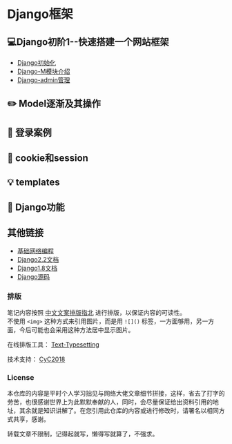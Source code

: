 Django框架 
=====

## :computer:Django初阶1--快速搭建一个网站框架
- [Django初始化](https://github.com/KissMyLady/Django/blob/master/Note/django_base_operating.md)  
- [Django-M模块介绍](https://github.com/KissMyLady/Django/blob/master/Note/django_base_operating2.md)   
- [Django-admin管理](https://github.com/KissMyLady/Django/blob/master/Note/django_base_operating3.md)

## :pencil2: Model逐渐及其操作  


## :floppy_disk: 登录案例  


## :wrench:  cookie和session  


## :bulb: templates  


## :watermelon: Django功能  

## 其他链接  
- [基础网络编程](https://github.com/KissMyLady/Web-of-Python)  
- [Django2.2文档](http://www.liujiangblog.com/course/django/89)  
- [Django1.8文档](https://yiyibooks.cn/xx/django_182/index.html)  
- [Django源码](https://github.com/django/django)  

### 排版    

笔记内容按照 [中文文案排版指北](https://github.com/sparanoid/chinese-copywriting-guidelines) 进行排版，以保证内容的可读性。  
不使用 `<img>` 这种方式来引用图片，而是用 `![]()` 标签，一方面够用，另一方面，今后可能也会采用这种方法居中显示图片。  

在线排版工具： [Text-Typesetting](https://github.com/CyC2018/Text-Typesetting)  

技术支持： [CyC2018](https://github.com/CyC2018/Text-Typesetting)  

### License  
本仓库的内容是平时个人学习拙见与网络大佬文章细节拼接，这样，省去了打字的劳苦，也很感谢世界上为此默默奉献的人，同时，会尽量保证给出资料引用的地址，其余就是知识讲解了。在您引用此仓库的内容或进行修改时，请署名以相同方式共享，感谢。  

转载文章不限制，记得起就写，懒得写就算了，不强求。  
